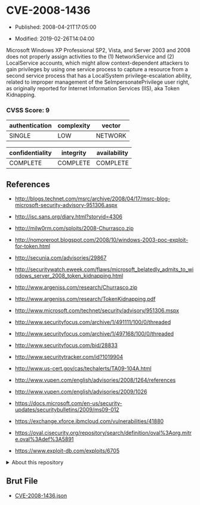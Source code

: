 # CVE-2008-1436

- Published: 2008-04-21T17:05:00

- Modified: 2019-02-26T14:04:00

Microsoft Windows XP Professional SP2, Vista, and Server 2003 and 2008 does not properly assign activities to the (1) NetworkService and (2) LocalService accounts, which might allow context-dependent attackers to gain privileges by using one service process to capture a resource from a second service process that has a LocalSystem privilege-escalation ability, related to improper management of the SeImpersonatePrivilege user right, as originally reported for Internet Information Services (IIS), aka Token Kidnapping.

### CVSS Score: **9**

| authentication | complexity | vector |
| --- | --- | --- |
| SINGLE | LOW | NETWORK |

| confidentiality | integrity | availability |
| --- | --- | --- |
| COMPLETE | COMPLETE | COMPLETE |

## References

* http://blogs.technet.com/msrc/archive/2008/04/17/msrc-blog-microsoft-security-advisory-951306.aspx

* http://isc.sans.org/diary.html?storyid=4306

* http://milw0rm.com/sploits/2008-Churrasco.zip

* http://nomoreroot.blogspot.com/2008/10/windows-2003-poc-exploit-for-token.html

* http://secunia.com/advisories/29867

* http://securitywatch.eweek.com/flaws/microsoft_belatedly_admits_to_windows_server_2008_token_kidnapping.html

* http://www.argeniss.com/research/Churrasco.zip

* http://www.argeniss.com/research/TokenKidnapping.pdf

* http://www.microsoft.com/technet/security/advisory/951306.mspx

* http://www.securityfocus.com/archive/1/491111/100/0/threaded

* http://www.securityfocus.com/archive/1/497168/100/0/threaded

* http://www.securityfocus.com/bid/28833

* http://www.securitytracker.com/id?1019904

* http://www.us-cert.gov/cas/techalerts/TA09-104A.html

* http://www.vupen.com/english/advisories/2008/1264/references

* http://www.vupen.com/english/advisories/2009/1026

* https://docs.microsoft.com/en-us/security-updates/securitybulletins/2009/ms09-012

* https://exchange.xforce.ibmcloud.com/vulnerabilities/41880

* https://oval.cisecurity.org/repository/search/definition/oval%3Aorg.mitre.oval%3Adef%3A5891

* https://www.exploit-db.com/exploits/6705

<details>
<summary>About this repository</summary> 

  This repository is part of the project [Live Hack CVE](https://github.com/Live-Hack-CVE). Main website can be found [www.live-hack.org](https://www.live-hack.org) 
  
  Made by [Sn0wAlice](https://github.com/Sn0wAlice) for the people that care about security and need to have a feed of the latest CVEs. Hope you enjoy it, don't forget to star the repo and follow me on [Twitter](https://twitter.com/Sn0wAlice) and [Github](https://github.com/Sn0wAlice). And that is my [personnal website](https://www.alice-snow.me/)

  - [Home Page](https://github.com/Live-Hack-CVE)
  - [Framework](https://github.com/Live-Hack-CVE/cve-framework)
  - [CVE database](https://github.com/Live-Hack-CVE/full_database)
  - [Changelog](https://github.com/Live-Hack-CVE/Changelog)
</details>

## Brut File

* [CVE-2008-1436.json](https://raw.githubusercontent.com/Live-Hack-CVE/full_database/main/cves/2008/CVE-2008-1436.json)

